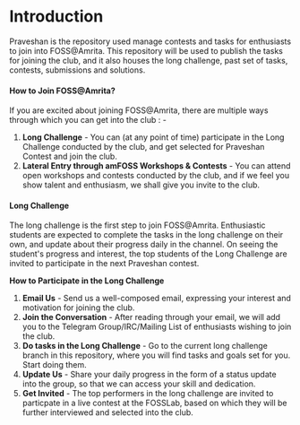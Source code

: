 # Introduction

Praveshan is the repository used manage contests and tasks for enthusiasts to join into FOSS@Amrita. This repository will be used to publish the tasks for joining the club, and it also houses the long challenge, past set of tasks, contests, submissions and solutions.

#### How to Join FOSS@Amrita?

If you are excited about joining FOSS@Amrita, there are multiple ways through which you can get into the club : -

1. **Long Challenge** - You can \(at any point of time\) participate in the Long Challenge conducted by the club, and get selected for Praveshan Contest and join the club.
2. **Lateral Entry through amFOSS Workshops & Contests** - You can attend open workshops and contests conducted by the club, and if we feel you show talent and enthusiasm, we shall give you invite to the club.

#### Long Challenge

The long challenge is the first step to join FOSS@Amrita. Enthusiastic students are expected to complete the tasks in the long challenge on their own, and update about their progress daily in the channel. On seeing the student's progress and interest, the top students of the Long Challenge are invited to participate in the next Praveshan contest.

**How to Participate in the Long Challenge**

1. **Email Us** - Send us a well-composed email, expressing your interest and motivation for joining the club.
2. **Join the Conversation** - After reading through your email, we will add you to the Telegram Group/IRC/Mailing List of enthusiasts wishing to join the club.
3. **Do tasks in the Long Challenge** - Go to the current long challenge branch in this repository, where you will find tasks and goals set for you. Start doing them.
4. **Update Us** - Share your daily progress in the form of a status update into the group, so that we can access your skill and dedication.
5. **Get Invited** - The top performers in the long challenge are invited to particpate in a live contest at the FOSSLab, based on which they will be further interviewed and selected into the club.

